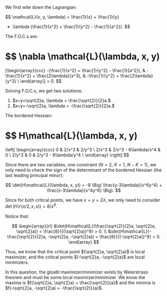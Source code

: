We first wite down the Lagrangian:

$$
\mathcal{L}(x, y, \lambda)
= \frac{1}{x} + \frac{1}{y}
- \lambda (\frac{1}{x^2} + \frac{1}{y^2} - \frac{1}{a^2}).
$$

The F.O.C.s are:

$$
\nabla \mathcal{L}(\lambda, x, y)
= 
[\begin{array}{ccc}
-(\frac{1}{x^2} + \frac{1}{y^2} - \frac{1}{a^2}), & -\frac{1}{x^2}  + \frac{2\lambda}{x^3}, 
& -\frac{1}{y^2} + \frac{2\lambda}{y^3} \\
\end{array}]
= 0.
$$

Solving F.O.C.s, we get two solutions:

1. $x=y=\sqrt{2}a, \lambda = \frac{\sqrt{2}}{2}a.$
2. $x=y=-\sqrt{2}a, \lambda = -\frac{\sqrt{2}}{2}a.$

The bordered Hessian:

$$
H\mathcal{L}(\lambda, x, y)
=
\left[
\begin{array}{ccc}
0 & 2/x^3 & 2/y^3 \\ 
2/x^3 & 2/x^3 - 6\lambda/x^4 & 0 \\ 
2/y^3 & 0 & 2/y^3 - 6\lambda/y^4 \\
\end{array}
\right] 
$$

Since there are two variables, one constraint ($N=2$, $K=1$, $N-K=1$), we only need to check the sign of the determinant of the bordered Hessian (the last leading principal minor):

$$
\det(H\mathcal{L}(\lambda, x, y))
= -8 \Big( 
\frac{y-3\lambda}{x^6y^4} + \frac{x-3\lambda}{x^4y^6}
\Big).
$$

Since for both critical points, we have $x=y=2\lambda$, 
we only need to consider 
$\det(H\mathcal{L}(x/2, x, x)) = 8/x^9$.

Notice that:

$$
\begin{array}{rl}
&\det(H\mathcal{L}(\frac{\sqrt{2}}{2}a, \sqrt{2}a, \sqrt{2}a)) = \frac{8}{{(\sqrt{2}a)}^9} > 0.
\\
&\det(H\mathcal{L}(-\frac{\sqrt{2}}{2}a, -\sqrt{2}a, -\sqrt{2}a)) = \frac{8}{{(-\sqrt{2}a)}^9} < 0.
\end{array}
$$

Thus, we know that the critical point $(\sqrt{2}a, \sqrt{2}a)$ is local maximizer, and the critical points $(-\sqrt{2}a, -\sqrt{2}a)$ are local minimizers.

In this question, the gloabl maximizer/minimizer exists by Weierstrass theorem and must be some local maximizer/minimizer. 
We know the maxima is $f(\sqrt{2}a, \sqrt{2}a) = \frac{\sqrt{2}}{a}$ and the minima is $f(-\sqrt{2}a, -\sqrt{2}a) = -\frac{\sqrt{2}}{a}$.
